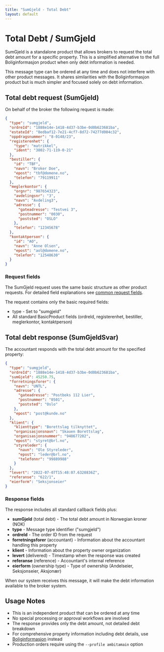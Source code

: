 ```yaml
---
title: "SumGjeld - Total Debt"
layout: default
---
```


# Total Debt / SumGjeld

SumGjeld is a standalone product that allows brokers to request the total debt amount for a specific property. This is a simplified alternative to the full Boliginformasjon product when only debt information is needed.

This message type can be ordered at any time and does not interfere with other product messages. It shares similarities with the Boliginformasjon product but is much simpler and focused solely on debt information.

## Total debt request (SumGjeld)

On behalf of the broker the following request is made:

```json
{
  "type": "sumgjeld",
  "ordreId": "1888e14e-1418-4d37-b3be-0d0b623681ba",
  "estateId": "8edbaf12-7e21-4cf7-8d72-74277d004c32",
  "oppdragsnummer": "8-0148/23",
  "registerenhet": {
    "type": "matrikkel",
    "ident": "3802-71-119-0-21"
  },
  "bestiller": {
    "id": "TBF",
    "navn": "Broker Doe",
    "epost": "tbf@domene.no",
    "telefon": "79119911"
  },
  "meglerkontor": {
    "orgnr": "987654323",
    "avdelingsnr": "3",
    "navn": "Avdeling3",
    "adresse": {
      "gateadresse": "Testvei 3",
      "postnummer": "0030",
      "poststed": "OSLO"
    },
    "telefon": "12345678"
  },
  "kontaktperson": {
    "id": "AO",
    "navn": "Anne Olsen",
    "epost": "aol@domene.no",
    "telefon": "12548630"
  }
}
```

### Request fields

The SumGjeld request uses the same basic structure as other product requests. For detailed field explanations see [common request fields](boliginformasjon.md#request-fields-that-are-in-all-requests).

The request contains only the basic required fields:
* type - Set to "sumgjeld"
* All standard BasicProduct fields (ordreId, registerenhet, bestiller, meglerkontor, kontaktperson)

## Total debt response (SumGjeldSvar)

The accountant responds with the total debt amount for the specified property:

```json
{
  "type": "sumgjeld",
  "ordreId": "1888e14e-1418-4d37-b3be-0d0b623681ba",
  "sumGjeld": 45250.75,
  "forretningsforer": {
    "navn": "UNTL",
    "adresse": {
      "gateadresse": "Postboks 112 Lier",
      "postnummer": "0501",
      "poststed": "Oslo"
    },
    "epost": "post@kunde.no"
  },
  "klient": {
    "klienttype": "Borettslag tilknyttet",
    "organisasjonsnavn": "Skauen Borettslag",
    "organisasjonsnummer": "948677202",
    "epost": "styret@brl.no",
    "styreleder": {
      "navn": "Ole Styreleder",
      "epost": "leder@brl.no",
      "telefonnr": "99889988"
    }
  },
  "levert": "2022-07-07T15:48:07.6328836Z",
  "referanse": "622/1",
  "eierform": "Seksjonseier"
}
```

### Response fields

The response includes all standard callback fields plus:

* **sumGjeld** (total debt) - The total debt amount in Norwegian kroner (NOK)
* **type** - Message type identifier ("sumgjeld")
* **ordreId** - The order ID from the request
* **forretningsforer** (accountant) - Information about the accountant handling this property
* **klient** - Information about the property owner organization
* **levert** (delivered) - Timestamp when the response was created
* **referanse** (reference) - Accountant's internal reference
* **eierform** (ownership type) - Type of ownership (Andelseier, Seksjonseier, Aksjonær)

When our system receives this message, it will make the debt information available to the broker system.

## Usage Notes

* This is an independent product that can be ordered at any time
* No special processing or approval workflows are involved
* The response provides only the debt amount, not detailed debt breakdown
* For comprehensive property information including debt details, use [Boliginformasjon](boliginformasjon.md) instead
* Production orders require using the `--profile ambitamain` option